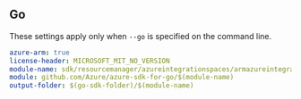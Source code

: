 ## Go

These settings apply only when `--go` is specified on the command line.

```yaml $(go) && $(track2)
azure-arm: true
license-header: MICROSOFT_MIT_NO_VERSION
module-name: sdk/resourcemanager/azureintegrationspaces/armazureintegrationspaces
module: github.com/Azure/azure-sdk-for-go/$(module-name)
output-folder: $(go-sdk-folder)/$(module-name)
```
